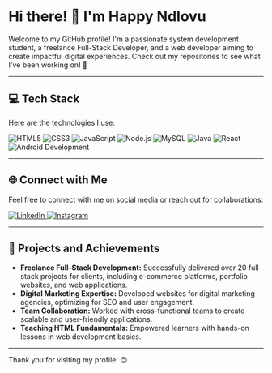# Hi there! 👋 I'm Happy Ndlovu  

Welcome to my GitHub profile! I'm a passionate system development student, a freelance Full-Stack Developer, and a web developer aiming to create impactful digital experiences. Check out my repositories to see what I've been working on! 🚀  

---  

## 💻 Tech Stack  

Here are the technologies I use:  

<p align="left">  
  <img src="https://img.shields.io/badge/HTML5-E34F26?style=for-the-badge&logo=html5&logoColor=white" alt="HTML5" />  
  <img src="https://img.shields.io/badge/CSS3-1572B6?style=for-the-badge&logo=css3&logoColor=white" alt="CSS3" />  
  <img src="https://img.shields.io/badge/JavaScript-F7DF1E?style=for-the-badge&logo=javascript&logoColor=black" alt="JavaScript" />  
  <img src="https://img.shields.io/badge/Node.js-339933?style=for-the-badge&logo=node.js&logoColor=white" alt="Node.js" />  
  <img src="https://img.shields.io/badge/MySQL-4479A1?style=for-the-badge&logo=mysql&logoColor=white" alt="MySQL" />  
  <img src="https://img.shields.io/badge/Java-007396?style=for-the-badge&logo=java&logoColor=white" alt="Java" />  
  <img src="https://img.shields.io/badge/React-61DAFB?style=for-the-badge&logo=react&logoColor=black" alt="React" />  
  <img src="https://img.shields.io/badge/Android%20Development-3DDC84?style=for-the-badge&logo=android&logoColor=white" alt="Android Development" />  
</p>  

---  

## 🌐 Connect with Me  

Feel free to connect with me on social media or reach out for collaborations:  

<p align="left">  
  <a href="https://linkedin.com/in/happy-ndlovu" target="_blank">  
    <img src="https://img.shields.io/badge/LinkedIn-0077B5?style=for-the-badge&logo=linkedin&logoColor=white" alt="LinkedIn" />  
  </a>  
  <a href="https://instagram.com/callmi_ray" target="_blank">  
    <img src="https://img.shields.io/badge/Instagram-E4405F?style=for-the-badge&logo=instagram&logoColor=white" alt="Instagram" />  
  </a>  
</p>  

---  

## 🌟 Projects and Achievements  

- **Freelance Full-Stack Development:** Successfully delivered over 20 full-stack projects for clients, including e-commerce platforms, portfolio websites, and web applications.  
- **Digital Marketing Expertise:** Developed websites for digital marketing agencies, optimizing for SEO and user engagement.  
- **Team Collaboration:** Worked with cross-functional teams to create scalable and user-friendly applications.  
- **Teaching HTML Fundamentals:** Empowered learners with hands-on lessons in web development basics.  

---  

Thank you for visiting my profile! 😊  
